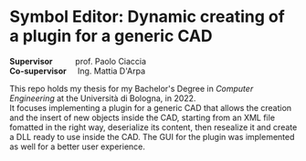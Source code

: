 # Symbol Editor: Dynamic creating of a plugin for a generic CAD

**Supervisor**     &emsp;&emsp;&nbsp; prof. Paolo Ciaccia <br>
**Co-supervisor**  &nbsp;&nbsp;&nbsp; Ing. Mattia D'Arpa <br>

This repo holds my thesis for my Bachelor's Degree in _Computer Engineering_ at the Università di Bologna, in 2022. <br>
It focuses implementing a plugin for a generic CAD that allows the creation and the insert of new objects inside the CAD, starting from an XML file fomatted in the right way, deserialize its content, then resealize it and create a DLL ready to use inside the CAD. The GUI for the plugin was implemented as well for a better user experience.
